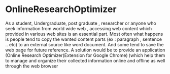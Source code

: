 OnlineResearchOptimizer
=======================

As a student, Undergraduate, post graduate , researcher or anyone who seek information from world wide  web , accessing web content which provided in various web sites is an essential part. Most often what happens is  people tend to copy the wanted content parts (ex : paragraph , sentence .. etc) to an external source like word  document. And some tend to save the web page for future reference.  A solution would be to provide an application (Online Research Optimizer(Extension for Google  Chrome) )which help them to manage and organize their collected information online and offline as well through  the web browser
